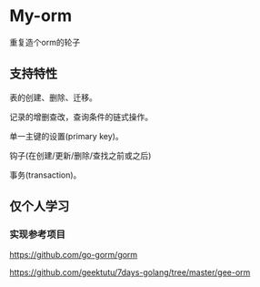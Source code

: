 # My-orm

重复造个orm的轮子

## 支持特性
表的创建、删除、迁移。

记录的增删查改，查询条件的链式操作。

单一主键的设置(primary key)。

钩子(在创建/更新/删除/查找之前或之后)

事务(transaction)。

## 仅个人学习
### 实现参考项目
https://github.com/go-gorm/gorm

https://github.com/geektutu/7days-golang/tree/master/gee-orm

